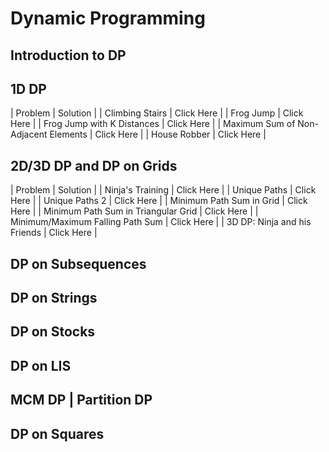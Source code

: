 # Dynamic Programming

## Introduction to DP

## 1D DP
| Problem | Solution |
| Climbing Stairs | Click Here |
| Frog Jump | Click Here |
| Frog Jump with K Distances | Click Here |
| Maximum Sum of Non-Adjacent Elements | Click Here |
| House Robber | Click Here |

## 2D/3D DP and DP on Grids
| Problem | Solution |
| Ninja's Training | Click Here |
| Unique Paths | Click Here |
| Unique Paths 2 | Click Here |
| Minimum Path Sum in Grid | Click Here |
| Minimum Path Sum in Triangular Grid | Click Here |
| Minimum/Maximum Falling Path Sum | Click Here |
| 3D DP: Ninja and his Friends | Click Here |

## DP on Subsequences
## DP on Strings
## DP on Stocks
## DP on LIS
## MCM DP | Partition DP
## DP on Squares